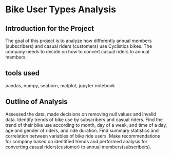 # Bike User Types Analysis

 ## Introduction for the Project
 
 The goal of this project is to analyze how differently annual members (subscribers) and casual riders (customers) use Cyclistics bikes.
 The company needs to decide on how to convert casual riders to annual members.
 
 ## tools used
 pandas, numpy, seaborn, matplot, jupyter notebook
 
 ## Outline of Analysis
 Assessed the data, made decisions on removing null values and invalid data.
 Identify trends of bike use by subscribers and casual riders. Find the trend of their bike use according to month, day of a week, and time of a day, age and gender of riders, and
 ride duration.
 Find summary statistics and correlation between variables of bike ride users.
 Make recommendations for company based on identified trends and performed analysis for converting casual riders(customer) to annual members(subscribers).
